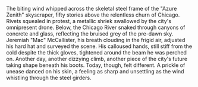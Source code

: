 The biting wind whipped across the skeletal steel frame of the "Azure Zenith" skyscraper, fifty stories above the relentless churn of Chicago.  Rivets squealed in protest, a metallic shriek swallowed by the city's omnipresent drone.  Below, the Chicago River snaked through canyons of concrete and glass, reflecting the bruised grey of the pre-dawn sky.  Jeremiah "Mac" McCallister, his breath clouding in the frigid air, adjusted his hard hat and surveyed the scene.  His calloused hands, still stiff from the cold despite the thick gloves, tightened around the beam he was perched on.  Another day, another dizzying climb, another piece of the city's future taking shape beneath his boots.  Today, though, felt different.  A prickle of unease danced on his skin, a feeling as sharp and unsettling as the wind whistling through the steel girders.
